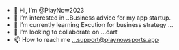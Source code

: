 - 👋 Hi, I’m @PlayNow2023
- 👀 I’m interested in ..Business advice for my app startup.
- 🌱 I’m currently learning Excution for business strategy ...
- 💞️ I’m looking to collaborate on ...dart 
- 📫 How to reach me ...support@playnowsports.app

<!---
PlayNow2023/PlayNow2023 is a ✨ special ✨ repository because its `README.md` (this file) appears on your GitHub profile.
You can click the Preview link to take a look at your changes.
--->
